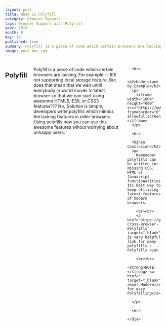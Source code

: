 ```yaml
---
layout: post
title: What is Polyfill
category: Browser Support
tags: Browser Support with Polyfill
year: 2015
month: 8
day: 19
published: true
summary: Polyfill is a piece of code which certain browsers are lacking, For example -- IE6 not supporting local storage feature. But does that mean that we wait untill everybody in world moves to latest browser so that we can start using awesome HTML5, ES6, or CSS3 features???  No, Solution is simple, developers write polyfills which mimics the lacking features in older browsers. Using polyfills now you can use this awesome features wihout worrying about unhappy users. 
image: post_one.jpg
---
```




<div class="row">	
	<div class="span9 columns">
	  <h2>Polyfill</h2>
	  <p>
	  	Polyfill is a piece of code which certain browsers are lacking, For example -- IE6 not supporting local storage feature. But does that mean that we wait untill everybody in world moves to latest browser so that we can start using awesome HTML5, ES6, or CSS3 features???  No, Solution is simple, developers write polyfills which mimics the lacking features in older browsers. Using polyfills now you can use this awesome features wihout worrying about unhappy users.
	  </p>  	  
	  
	  <hr>

	  <h2>Understand by Example</h2>
	  <p>
	  	<iframe width="100%" height="600" src="https://www.youtube.com/embed/sT8wTm0XdTs" frameborder="0" allowfullscreen></iframe>
	  </p>  	

	  <hr>	  	  	  

	  <h2>In Conclusion</h2>
	  <p>
	  	Rememeber polyfills can be written for missing CSS, HTML or Javascript functionalities. Its best way to keep utilizing latest features of modern browsers.

	  	<br><br>
	  	<a href="https://github.com/Modernizr/Modernizr/wiki/HTML5-Cross-Browser-Polyfills" target="_blank">Here is very helpful link for many polyfills : Polyfills </a>

	  	<br><br>
	  	<strong>NOTE: </strong> <a href="" target="_blank">Learn about Modernizr for easy Polyfilling</a>

	  </p>	  

	  <hr>

	</div>
</div> 




